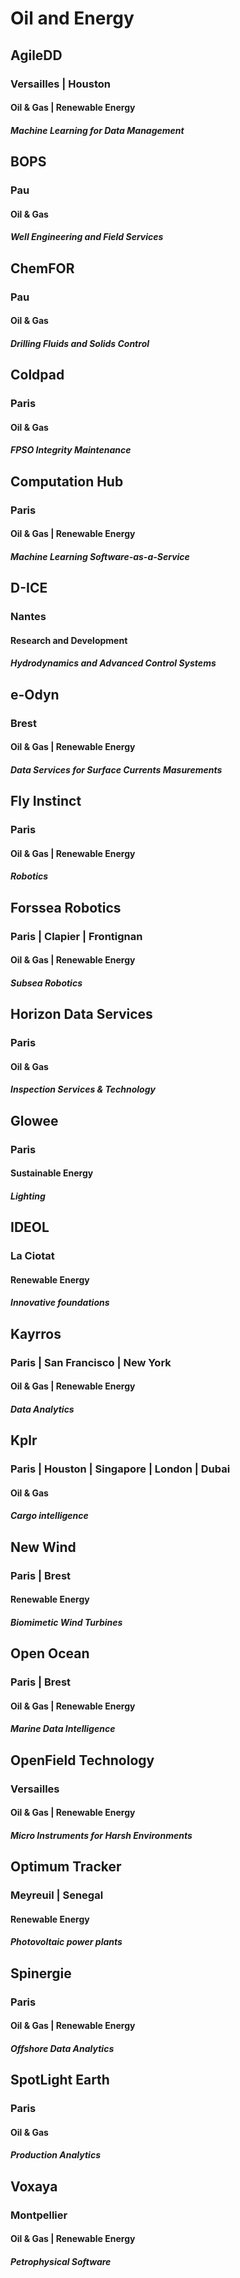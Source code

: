 # Oil and Energy

## AgileDD
###  Versailles | Houston
#### Oil & Gas | Renewable Energy
##### Machine Learning for Data Management

## BOPS
### Pau
#### Oil & Gas
##### Well Engineering and Field Services

## ChemFOR
### Pau
#### Oil & Gas
##### Drilling Fluids and Solids Control

## Coldpad
### Paris
#### Oil & Gas
##### FPSO Integrity Maintenance

## Computation Hub
### Paris
#### Oil & Gas | Renewable Energy
##### Machine Learning Software-as-a-Service

## D-ICE
### Nantes
#### Research and Development
##### Hydrodynamics and Advanced Control Systems

## e-Odyn
### Brest
#### Oil & Gas | Renewable Energy
##### Data Services for Surface Currents Masurements

## Fly Instinct
### Paris
#### Oil & Gas | Renewable Energy
##### Robotics

## Forssea Robotics
### Paris | Clapier | Frontignan
#### Oil & Gas | Renewable Energy
##### Subsea Robotics

## Horizon Data Services
### Paris
#### Oil & Gas
##### Inspection Services & Technology

## Glowee
### Paris
#### Sustainable Energy
##### Lighting

## IDEOL
### La Ciotat
#### Renewable Energy
##### Innovative foundations

## Kayrros
### Paris | San Francisco | New York
#### Oil & Gas | Renewable Energy
##### Data Analytics

## Kplr
### Paris | Houston | Singapore | London | Dubai
#### Oil & Gas
##### Cargo intelligence

## New Wind
### Paris | Brest
#### Renewable Energy
##### Biomimetic Wind Turbines

## Open Ocean
### Paris | Brest
#### Oil & Gas | Renewable Energy
##### Marine Data Intelligence

## OpenField Technology
### Versailles
#### Oil & Gas | Renewable Energy
##### Micro Instruments for Harsh Environments

## Optimum Tracker
### Meyreuil | Senegal
#### Renewable Energy
##### Photovoltaic power plants

## Spinergie
### Paris
#### Oil & Gas | Renewable Energy
##### Offshore Data Analytics

## SpotLight Earth
### Paris
#### Oil & Gas
##### Production Analytics

## Voxaya
### Montpellier
#### Oil & Gas | Renewable Energy
##### Petrophysical Software

